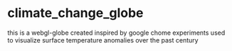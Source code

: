 # climate_change_globe
this is a webgl-globe created inspired by google chome experiments used to visualize surface temperature anomalies over the past century
